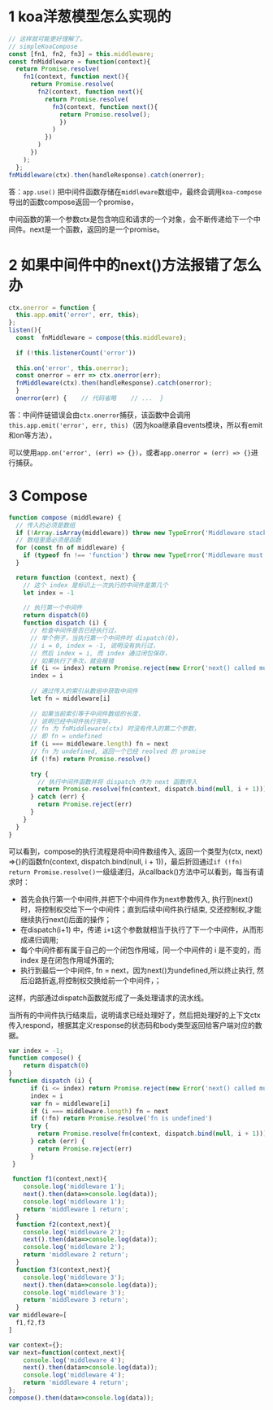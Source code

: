 # 1 koa洋葱模型怎么实现的
```js
// 这样就可能更好理解了。
// simpleKoaCompose
const [fn1, fn2, fn3] = this.middleware;
const fnMiddleware = function(context){    
  return Promise.resolve(      
    fn1(context, function next(){        
      return Promise.resolve(          
        fn2(context, function next(){              
          return Promise.resolve(                  
            fn3(context, function next(){                    
              return Promise.resolve();                  
              })              
            )          
          })        
        )    
      })  
    );
  };
fnMiddleware(ctx).then(handleResponse).catch(onerror);
```
答：`app.use()` 把中间件函数存储在`middleware`数组中，最终会调用`koa-compose`导出的函数compose返回一个promise，

中间函数的第一个参数ctx是包含响应和请求的一个对象，会不断传递给下一个中间件。next是一个函数，返回的是一个promise。



# 2 如果中间件中的next()方法报错了怎么办

```js
ctx.onerror = function {  
  this.app.emit('error', err, this);
};  
listen(){    
  const  fnMiddleware = compose(this.middleware);  
  
  if (!this.listenerCount('error')) 
  
  this.on('error', this.onerror);    
  const onerror = err => ctx.onerror(err);    
  fnMiddleware(ctx).then(handleResponse).catch(onerror);  
  }  
  onerror(err) {    // 代码省略    // ...  }
```
答：中间件链错误会由`ctx.onerror`捕获，该函数中会调用`this.app.emit('error', err, this)`（因为koa继承自events模块，所以有emit和on等方法），

可以使用`app.on('error', (err) => {})`，或者`app.onerror = (err) => {}`进行捕获。



# 3 Compose

```js
function compose (middleware) {
  // 传入的必须是数组
  if (!Array.isArray(middleware)) throw new TypeError('Middleware stack must be an array!')
  // 数组里面必须是函数
  for (const fn of middleware) {
    if (typeof fn !== 'function') throw new TypeError('Middleware must be composed of functions!')
  }

  return function (context, next) {
    // 这个 index 是标识上一次执行的中间件是第几个
    let index = -1
    
    // 执行第一个中间件
    return dispatch(0)
    function dispatch (i) {
      // 检查中间件是否已经执行过，
      // 举个例子，当执行第一个中间件时 dispatch(0)，
      // i = 0, index = -1, 说明没有执行过，
      // 然后 index = i, 而 index 通过闭包保存，
      // 如果执行了多次，就会报错
      if (i <= index) return Promise.reject(new Error('next() called multiple times'))
      index = i
      
      // 通过传入的索引从数组中获取中间件
      let fn = middleware[i]
      
      // 如果当前索引等于中间件数组的长度，
      // 说明已经中间件执行完毕，
      // fn 为 fnMiddleware(ctx) 时没有传入的第二个参数，
      // 即 fn = undefined
      if (i === middleware.length) fn = next
      // fn 为 undefined, 返回一个已经 reolved 的 promise
      if (!fn) return Promise.resolve()
      
      try {
        // 执行中间件函数并将 dispatch 作为 next 函数传入
        return Promise.resolve(fn(context, dispatch.bind(null, i + 1)));
      } catch (err) {
        return Promise.reject(err)
      }
    }
  }
}
```

可以看到，compose的执行流程是将中间件数组传入,  返回一个类型为(ctx, next) =>{}的函数fn(context, dispatch.bind(null, i + 1))，最后折回通过`if (!fn) return Promise.resolve()`一级级递归，从callback()方法中可以看到，每当有请求时：

- 首先会执行第一个中间件,并把下个中间件作为next参数传入, 执行到next()时，将控制权交给下一个中间件；直到后续中间件执行结束, 交还控制权,才能继续执行next()后面的操作；
- 在dispatch(i+1) 中，传递 `i+1`这个参数就相当于执行了下一个中间件，从而形成递归调用;
- 每个中间件都有属于自己的一个闭包作用域，同一个中间件的 i 是不变的，而 index 是在闭包作用域外面的;
- 执行到最后一个中间件, fn = next，因为next()为undefined,所以终止执行, 然后沿路折返,将控制权交换给前一个中间件，；

这样，内部通过dispatch函数就形成了一条处理请求的流水线。

当所有的中间件执行结束后，说明请求已经处理好了，然后把处理好的上下文ctx传入respond，根据其定义response的状态码和body类型返回给客户端对应的数据。



```js
var index = -1;
function compose() {
    return dispatch(0)
}
function dispatch (i) {
      if (i <= index) return Promise.reject(new Error('next() called multiple times'))
      index = i
      var fn = middleware[i]
      if (i === middleware.length) fn = next
      if (!fn) return Promise.resolve('fn is undefined')
      try {
        return Promise.resolve(fn(context, dispatch.bind(null, i + 1)));
      } catch (err) {
        return Promise.reject(err)
      }
 }
 
 function f1(context,next){
    console.log('middleware 1');
    next().then(data=>console.log(data));
    console.log('middleware 1');
    return 'middleware 1 return';
  }
  function f2(context,next){
    console.log('middleware 2');
    next().then(data=>console.log(data));
    console.log('middleware 2');
    return 'middleware 2 return';
  }
  function f3(context,next){
    console.log('middleware 3');
    next().then(data=>console.log(data));
    console.log('middleware 3');
    return 'middleware 3 return';
  }
var middleware=[
  f1,f2,f3
]

var context={};
var next=function(context,next){
    console.log('middleware 4');
    next().then(data=>console.log(data));
    console.log('middleware 4');
    return 'middleware 4 return';
};
compose().then(data=>console.log(data));
```

